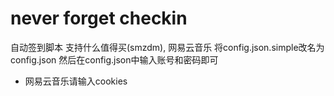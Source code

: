 # never forget checkin

自动签到脚本 支持什么值得买(smzdm), 网易云音乐
将config.json.simple改名为config.json
然后在config.json中输入账号和密码即可
* 网易云音乐请输入cookies
